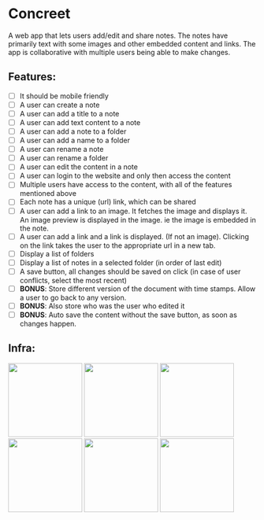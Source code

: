 # Concreet

A web app that lets users add/edit and share notes. The notes have primarily text with some images and other embedded content and links. The app is collaborative with multiple users being able to make changes.

## Features:
- [ ] It should be mobile friendly
- [ ] A user can create a note
- [ ] A user can add a title to a note
- [ ] A user can add text content to a note
- [ ] A user can add a note to a folder
- [ ] A user can add a name to a folder
- [ ] A user can rename a note
- [ ] A user can rename a folder
- [ ] A user can edit the content in a note
- [ ] A user can login to the website and only then access the content
- [ ] Multiple users have access to the content, with all of the features mentioned above
- [ ] Each note has a unique (url) link, which can be shared
- [ ] A user can add a link to an image. It fetches the image and displays it. An image preview is displayed in the image. ie the image is embedded in the note.
- [ ] A user can add a link and a link is displayed. (If not an image). Clicking on the link takes the user to the appropriate url in a new tab.
- [ ] Display a list of folders
- [ ] Display a list of notes in a selected folder (in order of last edit)
- [ ] A save button, all changes should be saved on click (in case of user conflicts, select the most recent)
- [ ] **BONUS**: Store different version of the document with time stamps. Allow a user to go back to any version.
- [ ] **BONUS**: Also store who was the user who edited it
- [ ] **BONUS**: Auto save the content without the save button, as soon as changes happen.

## Infra:
<img src="https://getdeveloper.net/wp-content/uploads/2018/02/semantic.png" width="150"> <img src="http://pluspng.com/img-png/nodejs-logo-png-node-js-development-296.png" width="150"> <img src="https://cacm.acm.org/system/assets/0002/7119/042117_Theodo_MongoDB.large.jpg?1492791427&1492791427" width="150"> <img src="https://dailysmarty-production.s3.amazonaws.com/uploads/post/img/509/feature_thumb_heroku-logo.jpg" width="150"> <img src="https://www.electronicsmedia.info/wp-content/uploads/2017/08/Mlab.png" width="150"> <img src="https://camo.githubusercontent.com/a43de8ca816e78b1c2666f7696f449b2eeddbeca/68747470733a2f2f63646e2e7261776769742e636f6d2f7075676a732f7075672d6c6f676f2f656563343336636565386664396431373236643738333963626539396431663639343639326330632f5356472f7075672d66696e616c2d6c6f676f2d5f2d636f6c6f75722d3132382e737667" width="150">
